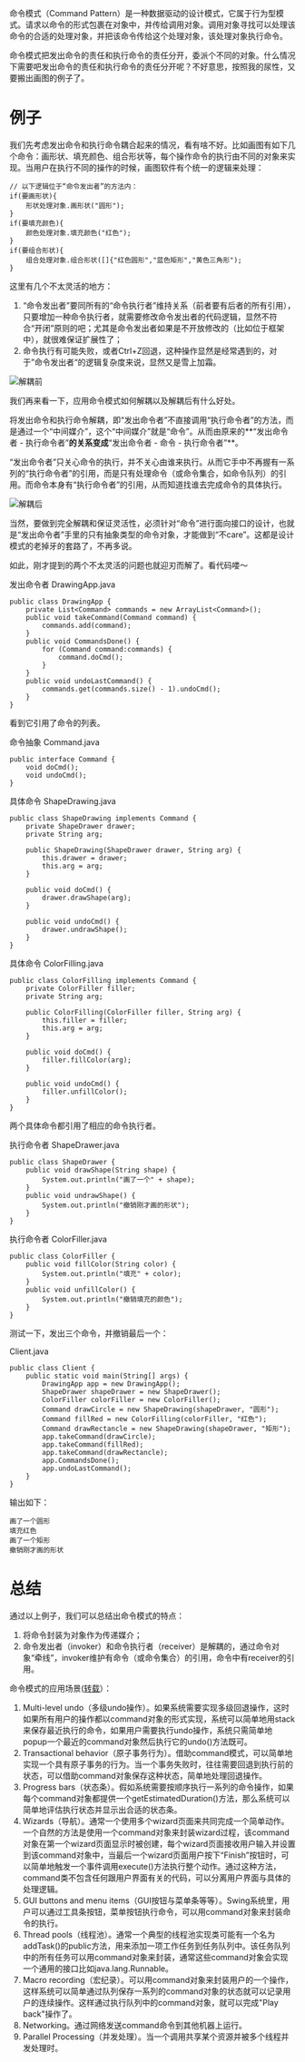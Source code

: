 命令模式（Command Pattern）是一种数据驱动的设计模式，它属于行为型模式。请求以命令的形式包裹在对象中，并传给调用对象。调用对象寻找可以处理该命令的合适的处理对象，并把该命令传给这个处理对象，该处理对象执行命令。

命令模式把发出命令的责任和执行命令的责任分开，委派个不同的对象。什么情况下需要吧发出命令的责任和执行命令的责任分开呢？不好意思，按照我的尿性，又要搬出画图的例子了。

# 例子

我们先考虑发出命令和执行命令耦合起来的情况，看有啥不好。比如画图有如下几个命令：画形状、填充颜色、组合形状等，每个操作命令的执行由不同的对象来实现。当用户在执行不同的操作的时候，画图软件有个统一的逻辑来处理：

    // 以下逻辑位于“命令发出者”的方法内：
    if(要画形状){
        形状处理对象.画形状("圆形");
    }
    if(要填充颜色){
        颜色处理对象.填充颜色("红色");
    }
    if(要组合形状){
        组合处理对象.组合形状([]{"红色圆形","蓝色矩形","黄色三角形");
    }

这里有几个不太灵活的地方：
1. “命令发出者”要同所有的“命令执行者”维持关系（前者要有后者的所有引用），只要增加一种命令执行者，就需要修改命令发出者的代码逻辑，显然不符合“开闭”原则的吧；尤其是命令发出者如果是不开放修改的（比如位于框架中），就很难保证扩展性了；
2. 命令执行有可能失败，或者Ctrl+Z回退，这种操作显然是经常遇到的，对于”命令发出者“的逻辑复杂度来说，显然又是雪上加霜。

![解耦前](images/before-decoupling.png)

我们再来看一下，应用命令模式如何解耦以及解耦后有什么好处。

将发出命令和执行命令解耦，即“发出命令者”不直接调用“执行命令者”的方法，而是通过一个“中间媒介”，这个“中间媒介”就是“命令”。从而由原来的**“发出命令者 - 执行命令者”**的关系变成**“发出命令者 - 命令 - 执行命令者”**。

“发出命令者”只关心命令的执行，并不关心由谁来执行。从而它手中不再握有一系列的“执行命令者”的引用，而是只有处理命令（或命令集合，如命令队列）的引用。而命令本身有“执行命令者”的引用，从而知道找谁去完成命令的具体执行。

![解耦后](images/after-decoupling.png)

当然，要做到完全解耦和保证灵活性，必须针对“命令”进行面向接口的设计，也就是“发出命令者”手里的只有抽象类型的命令对象，才能做到“不care”。这都是设计模式的老掉牙的套路了，不再多说。

如此，刚才提到的两个不太灵活的问题也就迎刃而解了。看代码喽～

发出命令者 DrawingApp.java

    public class DrawingApp {
        private List<Command> commands = new ArrayList<Command>();
        public void takeCommand(Command command) {
            commands.add(command);
        }
        public void CommandsDone() {
            for (Command command:commands) {
                command.doCmd();
            }
        }
        public void undoLastCommand() {
            commands.get(commands.size() - 1).undoCmd();
        }
    }

看到它引用了命令的列表。

命令抽象 Command.java

    public interface Command {
        void doCmd();
        void undoCmd();
    }
    
具体命令 ShapeDrawing.java

    public class ShapeDrawing implements Command {
        private ShapeDrawer drawer;
        private String arg;
    
        public ShapeDrawing(ShapeDrawer drawer, String arg) {
            this.drawer = drawer;
            this.arg = arg;
        }
    
        public void doCmd() {
            drawer.drawShape(arg);
        }
    
        public void undoCmd() {
            drawer.undrawShape();
        }
    }

具体命令 ColorFilling.java

    public class ColorFilling implements Command {
        private ColorFiller filler;
        private String arg;
    
        public ColorFilling(ColorFiller filler, String arg) {
            this.filler = filler;
            this.arg = arg;
        }
    
        public void doCmd() {
            filler.fillColor(arg);
        }
    
        public void undoCmd() {
            filler.unfillColor();
        }
    }

两个具体命令都引用了相应的命令执行者。

执行命令者 ShapeDrawer.java

    public class ShapeDrawer {
        public void drawShape(String shape) {
            System.out.println("画了一个" + shape);
        }
        public void undrawShape() {
            System.out.println("撤销刚才画的形状");
        }
    }

执行命令者 ColorFiller.java

    public class ColorFiller {
        public void fillColor(String color) {
            System.out.println("填充" + color);
        }
        public void unfillColor() {
            System.out.println("撤销填充的颜色");
        }
    }

测试一下，发出三个命令，并撤销最后一个：

Client.java

    public class Client {
        public static void main(String[] args) {
            DrawingApp app = new DrawingApp();
            ShapeDrawer shapeDrawer = new ShapeDrawer();
            ColorFiller colorFiller = new ColorFiller();
            Command drawCircle = new ShapeDrawing(shapeDrawer, "圆形");
            Command fillRed = new ColorFilling(colorFiller, "红色");
            Command drawRectancle = new ShapeDrawing(shapeDrawer, "矩形");
            app.takeCommand(drawCircle);
            app.takeCommand(fillRed);
            app.takeCommand(drawRectancle);
            app.CommandsDone();
            app.undoLastCommand();
        }
    }

输出如下：

    画了一个圆形
    填充红色
    画了一个矩形
    撤销刚才画的形状

# 总结
通过以上例子，我们可以总结出命令模式的特点：
1. 将命令封装为对象作为传递媒介；
2. 命令发出者（invoker）和命令执行者（receiver）是解耦的，通过命令对象“牵线”，invoker维护有命令（或命令集合）的引用，命令中有receiver的引用。

命令模式的应用场景([转载](http://blog.csdn.net/zdsicecoco/article/details/51332440)）：
1. Multi-level undo（多级undo操作）。如果系统需要实现多级回退操作，这时如果所有用户的操作都以command对象的形式实现，系统可以简单地用stack来保存最近执行的命令，如果用户需要执行undo操作，系统只需简单地popup一个最近的command对象然后执行它的undo()方法既可。 
2. Transactional behavior（原子事务行为）。借助command模式，可以简单地实现一个具有原子事务的行为。当一个事务失败时，往往需要回退到执行前的状态，可以借助command对象保存这种状态，简单地处理回退操作。 
3. Progress bars（状态条）。假如系统需要按顺序执行一系列的命令操作，如果每个command对象都提供一个getEstimatedDuration()方法，那么系统可以简单地评估执行状态并显示出合适的状态条。 
4. Wizards（导航）。通常一个使用多个wizard页面来共同完成一个简单动作。一个自然的方法是使用一个command对象来封装wizard过程，该command对象在第一个wizard页面显示时被创建，每个wizard页面接收用户输入并设置到该command对象中，当最后一个wizard页面用户按下“Finish”按钮时，可以简单地触发一个事件调用execute()方法执行整个动作。通过这种方法，command类不包含任何跟用户界面有关的代码，可以分离用户界面与具体的处理逻辑。 
5. GUI buttons and menu items（GUI按钮与菜单条等等）。Swing系统里，用户可以通过工具条按钮，菜单按钮执行命令，可以用command对象来封装命令的执行。 
6. Thread pools（线程池）。通常一个典型的线程池实现类可能有一个名为addTask()的public方法，用来添加一项工作任务到任务队列中。该任务队列中的所有任务可以用command对象来封装，通常这些command对象会实现一个通用的接口比如java.lang.Runnable。 
7. Macro recording（宏纪录）。可以用command对象来封装用户的一个操作，这样系统可以简单通过队列保存一系列的command对象的状态就可以记录用户的连续操作。这样通过执行队列中的command对象，就可以完成"Play back"操作了。 
8. Networking。通过网络发送command命令到其他机器上运行。 
9. Parallel Processing（并发处理）。当一个调用共享某个资源并被多个线程并发处理时。 